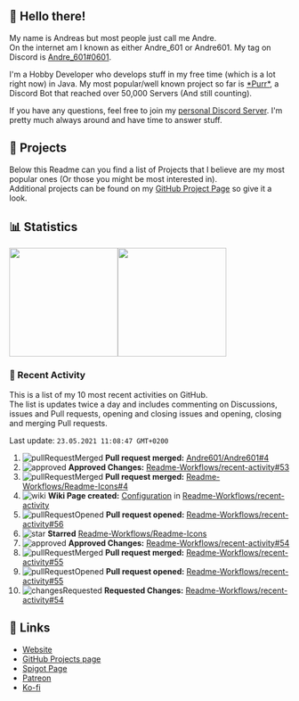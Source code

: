 <!-- Links -->
[andre]: https://discord.bio/p/andre601
[purr]: https://purrbot.site
[discord]: https://discord.gg/6dazXp6
[website]: https://andre601.ch
[github]: https://andre601.ch/projects
[spigot]: https://www.spigotmc.org/resources/authors/56829/
[patreon]: https://patreon.com/andre_601
[ko-fi]: https://ko-fi.com/andre_601

## 👋 Hello there!
My name is Andreas but most people just call me Andre.  
On the internet am I known as either Andre_601 or Andre601. My tag on Discord is [Andre_601#0601][andre].

I'm a Hobby Developer who develops stuff in my free time (which is a lot right now) in Java. My most popular/well known project so far is [\*Purr\*][purr], a Discord Bot that reached over 50,000 Servers (And still counting).

If you have any questions, feel free to join my [personal Discord Server][discord]. I'm pretty much always around and have time to answer stuff.

## 📁 Projects
Below this Readme can you find a list of Projects that I believe are my most popular ones (Or those you might be most interested in).  
Additional projects can be found on my [GitHub Project Page][github] so give it a look.

## 📊 Statistics
<img height="195px" src="https://github-readme-stats.vercel.app/api?username=Andre601&show_icons=true&hide_rank=true&title_color=3498db&bg_color=ffffff00&text_color=718096&disable_animations=true"><img height="195px" src="https://github-readme-stats.vercel.app/api/top-langs?username=Andre601&layout=compact&title_color=3498db&bg_color=ffffff00&text_color=718096">

### 📜 Recent Activity
This is a list of my 10 most recent activities on GitHub.  
The list is updates twice a day and includes commenting on Discussions, issues and Pull requests, opening and closing issues and opening, closing and merging Pull requests.

<!--RECENT_ACTIVITY:last_update-->
Last update: `23.05.2021 11:08:47 GMT+0200`
<!--RECENT_ACTIVITY:last_update_end-->
<!--RECENT_ACTIVITY:start-->
1. ![pullRequestMerged] **Pull request merged:** [Andre601/Andre601#4](https://github.com/Andre601/Andre601/pull/4)
2. ![approved] **Approved Changes:** [Readme-Workflows/recent-activity#53](https://github.com/Readme-Workflows/recent-activity/pull/53#pullrequestreview-666243200)
3. ![pullRequestMerged] **Pull request merged:** [Readme-Workflows/Readme-Icons#4](https://github.com/Readme-Workflows/Readme-Icons/pull/4)
4. ![wiki] **Wiki Page created:** [Configuration](https://github.com/Readme-Workflows/recent-activity/wiki/Configuration) in [Readme-Workflows/recent-activity](https://github.com/Readme-Workflows/recent-activity)
5. ![pullRequestOpened] **Pull request opened:** [Readme-Workflows/recent-activity#56](https://github.com/Readme-Workflows/recent-activity/pull/56)
6. ![star] **Starred** [Readme-Workflows/Readme-Icons](https://github.com/Readme-Workflows/Readme-Icons)
7. ![approved] **Approved Changes:** [Readme-Workflows/recent-activity#54](https://github.com/Readme-Workflows/recent-activity/pull/54#pullrequestreview-666196400)
8. ![pullRequestMerged] **Pull request merged:** [Readme-Workflows/recent-activity#55](https://github.com/Readme-Workflows/recent-activity/pull/55)
9. ![pullRequestOpened] **Pull request opened:** [Readme-Workflows/recent-activity#55](https://github.com/Readme-Workflows/recent-activity/pull/55)
10. ![changesRequested] **Requested Changes:** [Readme-Workflows/recent-activity#54](https://github.com/Readme-Workflows/recent-activity/pull/54#pullrequestreview-666192808)
<!--RECENT_ACTIVITY:end-->

## 🔗 Links
- [Website]
- [GitHub Projects page][github]
- [Spigot Page][spigot]
- [Patreon]
- [Ko-fi]

<!-- Badges -->
[issueOpened]: https://cdn.jsdelivr.net/gh/Readme-Workflows/Readme-Icons@main/icons/octicons/IssueOpenedOld.svg
[issueClosed]: https://cdn.jsdelivr.net/gh/Readme-Workflows/Readme-Icons@main/icons/octicons/IssueClosedOld.svg

[pullRequestOpened]: https://cdn.jsdelivr.net/gh/Readme-Workflows/Readme-Icons@main/icons/octicons/PullRequestOpened.svg
[pullRequestClosed]: https://cdn.jsdelivr.net/gh/Readme-Workflows/Readme-Icons@main/icons/octicons/PullRequestClosed.svg
[pullRequestMerged]: https://cdn.jsdelivr.net/gh/Readme-Workflows/Readme-Icons@main/icons/octicons/PullRequestMerged.svg

[comment]: https://cdn.jsdelivr.net/gh/Readme-Workflows/Readme-Icons@main/icons/octicons/Comment.svg

[changesRequested]: https://cdn.jsdelivr.net/gh/Readme-Workflows/Readme-Icons@main/icons/octicons/RequestedChanges.svg
[approved]: https://cdn.jsdelivr.net/gh/Readme-Workflows/Readme-Icons@main/icons/octicons/ApprovedChanges.svg
[repoCreated]: https://cdn.jsdelivr.net/gh/Readme-Workflows/Readme-Icons@main/icons/octicons/Repository.svg

[release]: https://cdn.jsdelivr.net/gh/Readme-Workflows/Readme-Icons@main/icons/octicons/Release.svg
[star]: https://cdn.jsdelivr.net/gh/Readme-Workflows/Readme-Icons@main/icons/octicons/StarredRepository.svg
[wiki]: https://cdn.jsdelivr.net/gh/Readme-Workflows/Readme-Icons@main/icons/octicons/Wiki.svg
